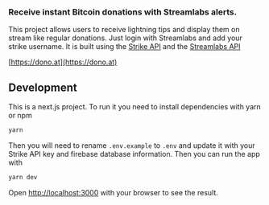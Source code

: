 ### Receive instant Bitcoin donations with Streamlabs alerts.

This project allows users to receive lightning tips and display them on stream like regular donations. Just login with Streamlabs and add your strike username. It is built using the [Strike API](https://developer.strike.me) and the [Streamlabs API](https://developer.streamlabs.com)

[https://dono.at](https://dono.at)

## Development

This is a next.js project. To run it you need to install dependencies with yarn or npm

```bash
yarn
```

Then you will need to rename `.env.example` to `.env` and update it with your Strike API key and firebase database information. Then you can run the app with

```bash
yarn dev
```

Open [http://localhost:3000](http://localhost:3000) with your browser to see the result.
